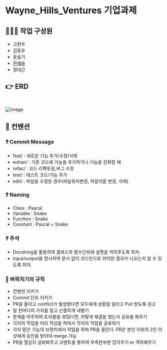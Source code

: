 # Wayne_Hills_Ventures 기업과제

## 👨‍👩‍👧 작업 구성원
- 고현우
- 김동우
- 윤슬기
- [한예슬](https://velog.io/@tasha_han_1234)
- 정대근

## 👉 ERD <br><br>
![image](https://user-images.githubusercontent.com/68724828/187600194-20c59363-a958-4d1d-9a7f-fbf40075da14.png)

## 📌 컨벤션
### ❓ Commit Message
- feat/ : 새로운 기능 추가/수정/삭제
- enhan/ : 기존 코드에 기능을 추가하거나 기능을 강화할 때
- refac/ : 코드 리팩토링,버그 수정
- test/ : 테스트 코드/기능 추가
- edit/ : 파일을 수정한 경우(파일위치변경, 파일이름 변경, 삭제)

### ❓ Naming
- Class : Pascal 
- Variable : Snake 
- Function : Snake 
- Constant : Pascal + Snake

### ❓ 주석
- Docstring을 활용하여 클래스와 함수단위에 설명을 적어주도록 하자.
- input/output을 명시하여 문서 없이 코드만으로 어떠한 결과가 나오는지 알 수 있도록 하자.

### 🚷 벼락치기의 규칙
- 컨벤션 지키기
- Commit 단위 지키기
- PR을 올리고 conflict가 발생했다면 모두에게 상황을 알리고 Pull 받도록 권고
- 말 한마디의 가치를 알고 신중하게 내뱉기
- 문제를 마주하여 트러블을 겪었다면, 어떻게 해결을 했는지 공유를 해주기
- 각자의 작업을 미리 작성을 하여서 각자의 작업을 공유하기
- 각자 맡은 기능의 브랜치에서 작업을 하며 PR을 올린다. PR은 본인 이외의 2인 이상에게 승인을 받아야 merge 가능
- PR을 열심히 살펴봐주고 코멘트를 통하여 부족한부분 잡아주기 or 격려해주기
